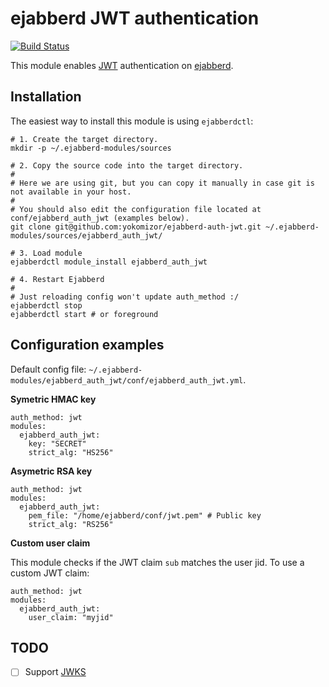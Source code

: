 # ejabberd JWT authentication

[![Build Status](https://travis-ci.org/yokomizor/ejabberd-auth-jwt.svg?branch=master)](https://travis-ci.org/yokomizor/ejabberd-auth-jwt)

This module enables [JWT](https://jwt.io/introduction/) authentication on [ejabberd](https://www.ejabberd.im/).

## Installation

The easiest way to install this module is using `ejabberdctl`:

```
# 1. Create the target directory.
mkdir -p ~/.ejabberd-modules/sources

# 2. Copy the source code into the target directory.
#
# Here we are using git, but you can copy it manually in case git is not available in your host.
#
# You should also edit the configuration file located at conf/ejabberd_auth_jwt (examples below).
git clone git@github.com:yokomizor/ejabberd-auth-jwt.git ~/.ejabberd-modules/sources/ejabberd_auth_jwt/

# 3. Load module
ejabberdctl module_install ejabberd_auth_jwt

# 4. Restart Ejabberd
# 
# Just reloading config won't update auth_method :/
ejabberdctl stop
ejabberdctl start # or foreground
```


## Configuration examples

Default config file: `~/.ejabberd-modules/ejabberd_auth_jwt/conf/ejabberd_auth_jwt.yml`.

**Symetric HMAC key**

```
auth_method: jwt
modules:
  ejabberd_auth_jwt:
    key: "SECRET" 
    strict_alg: "HS256" 
```


**Asymetric RSA key**

```
auth_method: jwt
modules:
  ejabberd_auth_jwt:
    pem_file: "/home/ejabberd/conf/jwt.pem" # Public key 
    strict_alg: "RS256" 
```


**Custom user claim**

This module checks if the JWT claim `sub` matches the user jid.
To use a custom JWT claim:

```
auth_method: jwt
modules:
  ejabberd_auth_jwt:
    user_claim: "myjid" 
```


## TODO

- [ ] Support [JWKS](https://auth0.com/docs/jwks)


